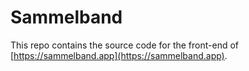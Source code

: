 # Sammelband

This repo contains the source code for the front-end of [https://sammelband.app](https://sammelband.app).